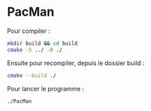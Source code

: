 # PacMan

Pour compiler :

```bash
mkdir build && cd build
cmake -S ../ -B ./
```

Ensuite pour recompiler, depuis le dossier build :

```bash
cmake --build ./
```

Pour lancer le programme :

```bash
./PacMan
```